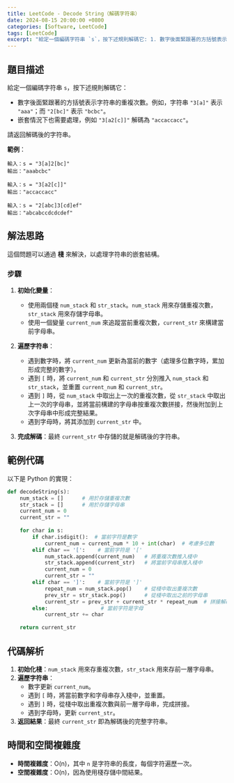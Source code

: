 ```yaml
---
title: LeetCode - Decode String（解碼字符串）
date: 2024-08-15 20:00:00 +0800
categories: [Software, LeetCode]
tags: [LeetCode] 
excerpt: "給定一個編碼字符串 `s`，按下述規則解碼它: 1. 數字後面緊跟著的方括號表示字符串的重複次數 2. 嵌套情況下也需要處理"
---
```


## 題目描述
給定一個編碼字符串 `s`，按下述規則解碼它：

- 數字後面緊跟著的方括號表示字符串的重複次數。例如，字符串 `"3[a]"` 表示 `"aaa"`；而 `"2[bc]"` 表示 `"bcbc"`。
- 嵌套情況下也需要處理，例如 `"3[a2[c]]"` 解碼為 `"accaccacc"`。

請返回解碼後的字符串。

**範例**：

```
輸入：s = "3[a]2[bc]"
輸出："aaabcbc"

輸入：s = "3[a2[c]]"
輸出："accaccacc"

輸入：s = "2[abc]3[cd]ef"
輸出："abcabccdcdcdef"
```

## 解法思路
這個問題可以通過 **棧** 來解決，以處理字符串的嵌套結構。

### 步驟
1. **初始化變量**：
   - 使用兩個棧 `num_stack` 和 `str_stack`。`num_stack` 用來存儲重複次數，`str_stack` 用來存儲字母串。
   - 使用一個變量 `current_num` 來追蹤當前重複次數，`current_str` 來構建當前字母串。

2. **遍歷字符串**：
   - 遇到數字時，將 `current_num` 更新為當前的數字（處理多位數字時，累加形成完整的數字）。
   - 遇到 `[` 時，將 `current_num` 和 `current_str` 分別推入 `num_stack` 和 `str_stack`，並重置 `current_num` 和 `current_str`。
   - 遇到 `]` 時，從 `num_stack` 中取出上一次的重複次數，從 `str_stack` 中取出上一次的字母串，並將當前構建的字母串按重複次數拼接，然後附加到上次字母串中形成完整結果。
   - 遇到字母時，將其添加到 `current_str` 中。

3. **完成解碼**：最終 `current_str` 中存儲的就是解碼後的字符串。

## 範例代碼

以下是 Python 的實現：

```python
def decodeString(s):
    num_stack = []      # 用於存儲重複次數
    str_stack = []      # 用於存儲字母串
    current_num = 0
    current_str = ""
    
    for char in s:
        if char.isdigit():  # 當前字符是數字
            current_num = current_num * 10 + int(char)  # 考慮多位數
        elif char == '[':    # 當前字符是 '['
            num_stack.append(current_num)   # 將重複次數推入棧中
            str_stack.append(current_str)   # 將當前字母串推入棧中
            current_num = 0
            current_str = ""
        elif char == ']':    # 當前字符是 ']'
            repeat_num = num_stack.pop()    # 從棧中取出重複次數
            prev_str = str_stack.pop()      # 從棧中取出之前的字母串
            current_str = prev_str + current_str * repeat_num  # 拼接解碼後的字母串
        else:                 # 當前字符是字母
            current_str += char
    
    return current_str
```

## 代碼解析
1. **初始化棧**：`num_stack` 用來存重複次數，`str_stack` 用來存前一層字母串。
2. **遍歷字符串**：
   - 數字更新 `current_num`。
   - 遇到 `[` 時，將當前數字和字母串存入棧中，並重置。
   - 遇到 `]` 時，從棧中取出重複次數與前一層字母串，完成拼接。
   - 遇到字母時，更新 `current_str`。
3. **返回結果**：最終 `current_str` 即為解碼後的完整字符串。

## 時間和空間複雜度
- **時間複雜度**：O(n)，其中 `n` 是字符串的長度，每個字符遍歷一次。
- **空間複雜度**：O(n)，因為使用棧存儲中間結果。
